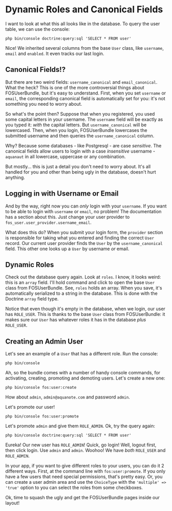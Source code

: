 # Dynamic Roles and Canonical Fields

I want to look at what this all looks like in the database. To query the user table,
we can use the console:

```terminal
php bin/console doctrine:query:sql 'SELECT * FROM user'
```

Nice! We inherited several columns from the base `User` class, like `username`,
`email` and `enabled`. It even tracks our last login.

## Canonical Fields!?

But there are two weird fields: `username_canonical` and `email_canonical`. What
the heck? This is one of the more controversial things about FOSUserBundle, but it's
easy to understand. First, when you set `username` or `email`, the corresponding
canonical field is automatically set for you: it's not something you need to worry
about. 

So what's the point then? Suppose that when you registered, you used some capital
letters in your username. The `username` field will be exactly as you typed it: *with*
the capital letters. But `username_canonical` will be lowercased. Then, when you
login, FOSUserBundle lowercases the submitted username and then queries the `username_canonical`
column.

Why? Because some databases - like Postgresql - are case *sensitive*. The canonical
fields allow users to login with a case *insensitive* username - `aquanaut` in all
lowercase, uppercase or any combination.

But mostly... this is just a detail you don't need to worry about. It's all handled
for you and other than being ugly in the database, doesn't hurt anything.

## Logging in with Username or Email

And by the way, right now you can *only* login with your `username`. If you want to
be able to login with `username` or `email`, no problem! The documentation has a
section about this. Just change your user provider to `fos_user.user_provider.username_email`.

What does this do? When you submit your login form, the `provider` section is responsible
for taking what you entered and finding the correct `User` record. Our current
user provider finds the `User` by the `username_canonical` field. This other one
looks up a `User` by username *or* email.

## Dynamic Roles

Check out the database query again. Look at `roles`. I know, it looks weird: this
is an `array` field. I'll hold command and click to open the base `User` class from
FOSUserBundle. See, `roles` holds an array. When you save, it's automatically serialized
to a string in the database. This is done with the Doctrine `array` field type.

Notice that even though it's empty in the database, when we login, our user has
`ROLE_USER`. This is thanks to the base `User` class from FOSUserBundle: it makes
sure our `User` has whatever roles it has in the database *plus* `ROLE_USER`.

## Creating an Admin User

Let's see an example of a `User` that has a different role. Run the console:

```terminal
php bin/console
```

Ah, so the bundle comes with a number of handy console commands, for activating,
creating, promoting and demoting users. Let's create a new one:

```terminal
php bin/console fos:user:create
```

How about `admin`, `admin@aquanote.com` and password `admin`.

Let's promote our user!

```terminal
php bin/console fos:user:promote
```

Let's promote `admin` and give them `ROLE_ADMIN`. Ok, try the query again:

```terminal
php bin/console doctrine:query:sql 'SELECT * FROM user'
```

Eureka! Our new user has `ROLE_ADMIN`! Quick, go login! Well, logout first, then
click login. Use `admin` and `admin`. Woohoo! We have *both* `ROLE_USER` and `ROLE_ADMIN`.

In your app, if you want to give different roles to your users, you can do it 2
different ways. First, at the command line with `fos:user:promote`. If you only
have a few users that need special permissions, that's pretty easy. Or, you can
create a user admin area and use the `ChoiceType` with the `'multiple' => 'true'`
option to you can select the roles from some checkboxes.

Ok, time to squash the ugly and get the FOSUserBundle pages inside our layout!
